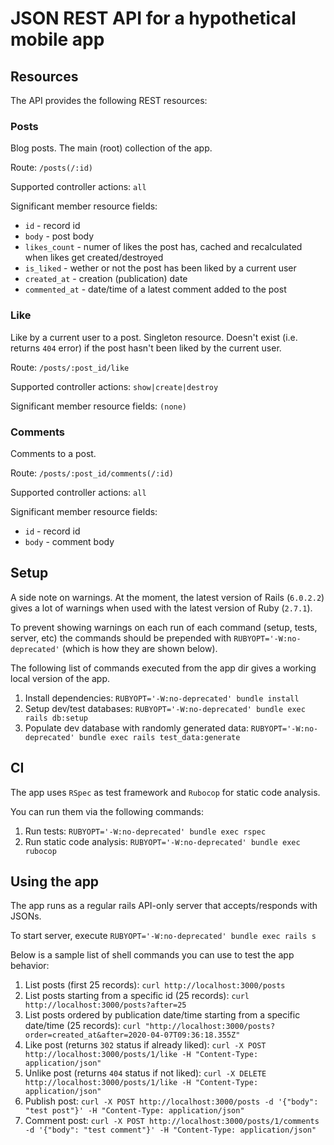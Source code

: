 # JSON REST API for a hypothetical mobile app
## Resources

The API provides the following REST resources:

### Posts

Blog posts. The main (root) collection of the app.

Route: `/posts(/:id)`

Supported controller actions: `all`

Significant member resource fields:

* `id` - record id
* `body` - post body
* `likes_count` - numer of likes the post has, cached and recalculated when likes get created/destroyed
* `is_liked` - wether or not the post has been liked by a current user
* `created_at` - creation (publication) date
* `commented_at` - date/time of a latest comment added to the post

### Like

Like by a current user to a post. Singleton resource. Doesn't exist (i.e. returns `404` error) if the post hasn't been liked by the current user.

Route: `/posts/:post_id/like`

Supported controller actions: `show|create|destroy`

Significant member resource fields: `(none)`

### Comments

Comments to a post.

Route: `/posts/:post_id/comments(/:id)`

Supported controller actions: `all`

Significant member resource fields:

* `id` - record id
* `body` - comment body

## Setup

A side note on warnings. At the moment, the latest version of Rails (`6.0.2.2`) gives a lot of warnings when used with the latest version of Ruby (`2.7.1`).

To prevent showing warnings on each run of each command (setup, tests, server, etc) the commands should be prepended with `RUBYOPT='-W:no-deprecated'` (which is how they are shown below).

The following list of commands executed from the app dir gives a working local version of the app.

1. Install dependencies: `RUBYOPT='-W:no-deprecated' bundle install`
2. Setup dev/test databases: `RUBYOPT='-W:no-deprecated' bundle exec rails db:setup`
3. Populate dev database with randomly generated data: `RUBYOPT='-W:no-deprecated' bundle exec rails test_data:generate`

## CI

The app uses `RSpec` as test framework and `Rubocop` for static code analysis.

You can run them via the following commands:

1. Run tests: `RUBYOPT='-W:no-deprecated' bundle exec rspec`
2. Run static code analysis: `RUBYOPT='-W:no-deprecated' bundle exec rubocop`

## Using the app

The app runs as a regular rails API-only server that accepts/responds with JSONs.

To start server, execute `RUBYOPT='-W:no-deprecated' bundle exec rails s`

Below is a sample list of shell commands you can use to test the app behavior:

1. List posts (first 25 records): `curl http://localhost:3000/posts`
2. List posts starting from a specific id (25 records): `curl http://localhost:3000/posts?after=25`
3. List posts ordered by publication date/time starting from a specific date/time (25 records): `curl "http://localhost:3000/posts?order=created_at&after=2020-04-07T09:36:18.355Z"`
4. Like post (returns `302` status if already liked): `curl -X POST http://localhost:3000/posts/1/like -H "Content-Type: application/json"`
5. Unlike post (returns `404` status if not liked): `curl -X DELETE http://localhost:3000/posts/1/like -H "Content-Type: application/json"`
6. Publish post: `curl -X POST http://localhost:3000/posts -d '{"body": "test post"}' -H "Content-Type: application/json"`
7. Comment post: `curl -X POST http://localhost:3000/posts/1/comments -d '{"body": "test comment"}' -H "Content-Type: application/json"`

